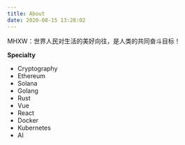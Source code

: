 ```yaml
---
title: About
date: 2020-08-15 13:28:02
---
```


MHXW：世界人民对生活的美好向往，是人类的共同奋斗目标！

**Specialty**

- Cryptography
- Ethereum
- Solana
- Golang
- Rust
- Vue
- React
- Docker
- Kubernetes
- AI
